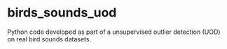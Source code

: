 # birds_sounds_uod
Python code developed as part of a unsupervised outlier detection (UOD) on real bird sounds datasets.
